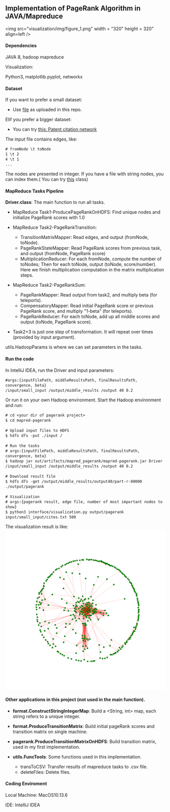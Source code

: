 ## Implementation of PageRank Algorithm in JAVA/Mapreduce

<img src="visualization/img/figure_1.png" width = "320" height = 320" align=left />

#### Dependencies

JAVA 8, hadoop mapreduce

Visualization:

Python3, matplotlib.pyplot, networkx

#### Dataset

If you want to prefer a small dataset:

* Use [file](input/small_input) as uploaded in this repo.

Elif you prefer a bigger dataset:

* You can try [this: Patent citation network](http://snap.stanford.edu/data/cit-Patents.txt.gz)

The input file contains edges, like:

```
# fromNode \t toNode
1 \t 2
4 \t 1
...
```
The nodes are presented in integer. If you have a file with string nodes, you can index them.( You can try [this](src/main/java/format/ProduceTransitionMatrix.java) class)

#### MapReduce Tasks Pipeline
**Driver.class**: The main function to run all tasks.

* MapReduce Task1-ProducePageRankOnHDFS: Find unique nodes and initialize PageRank scores with 1.0

* MapReduce Task2-PageRankTransition:
  * TransitionMatrixMapper: Read edges, and output (fromNode, toNode).
  * PageRankStateMapper: Read PageRank scores from previous task, and output (fromNode, PageRank score)
  * MultiplicationReducer: For each fromNode, compute the number of toNodes; Then for each toNode, output (toNode, score/number). Here we finish multiplication computation in the matrix multiplication steps.

* MapReduce Task2-PageRankSum:
  * PageRankMapper: Read output from task2, and multiply beta (for teleports).
  * CompensatoryMapper: Read initial PageRank score or previous PageRank score, and multiply "1-beta" (for teleports).
  * PageRankReducer: For each toNode, add up all middle scores and output (toNode, PageRank score).

* Task2+3 is just one step of transformation. It will repeat over times (provided by input argument).

utils.HadoopParams is where we can set parameters in the tasks.

#### Run the code

In IntelliJ IDEA, run the Driver and input parameters:

```
#args:{inputFilePath, middleResultsPath, finalResultsPath, convergence, beta}
/input/small_input /output/middle_results /output 40 0.2
```

Or run it on your own Hadoop environment.
Start the Hadoop environment and run:

```
# cd <your dir of pagerank project>
$ cd mapred-pagerank

# Upload input files to HDFS
$ hdfs dfs -put ./input /

# Run the tasks
# args:{inputFilePath, middleResultsPath, finalResultsPath, convergence, beta}
$ hadoop jar out/artifacts/mapred_pagerank/mapred-pagerank.jar Driver /input/small_input /output/middle_results /output 40 0.2

# Download result file
$ hdfs dfs -get /output/middle_results/output40/part-r-00000 ./output/pagerank

# Visualization
# args:{pagerank result, edge file, number of most important nodes to show}
$ python3 interface/visualization.py output/pagerank input/small_input/cites.txt 500
```

The visualization result is like:
![](visualization/img/figure_1.png)

#### Other applications in this project (not used in the main function).
* **format.ConstructStringIntegerMap**: Build a <String, int> map, each string refers to a unique integer.

* **format.ProduceTransitionMatrix**: Build initial pageRank scores and transition matrix on single machine.

* **pagerank.ProduceTransitionMatrixOnHDFS**: Build transition matrix, used in my first implementation.

* **utils.FuncTools**: Some functions used in this implementation.
  * transToCSV: Transfer results of mapreduce tasks to .csv file.
  * deleteFiles: Delete files.

#### Coding Enviroment

Local Machine: MacOS10.13.6

IDE: IntelliJ IDEA
